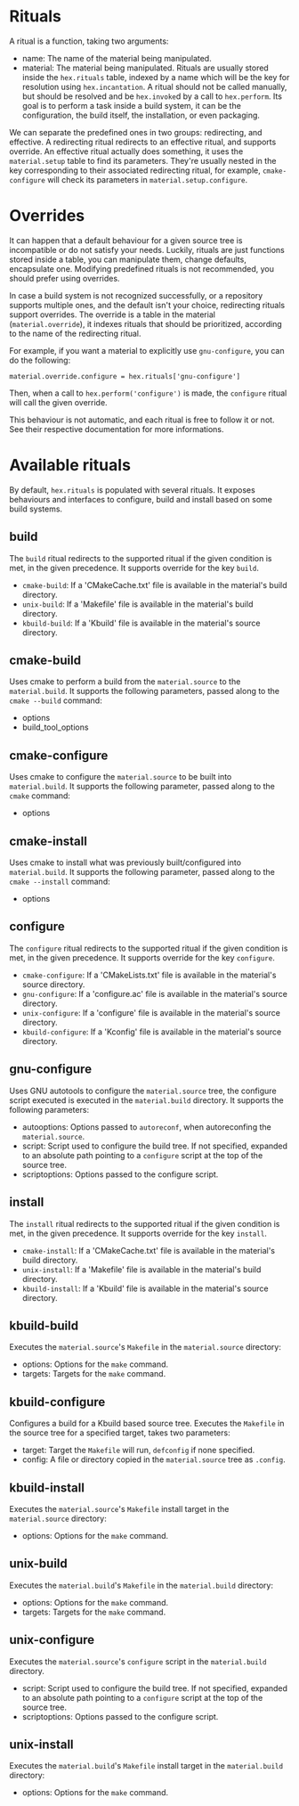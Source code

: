 # Rituals

A ritual is a function, taking two arguments:
- name: The name of the material being manipulated.
- material: The material being manipulated.
Rituals are usually stored inside the `hex.rituals` table, indexed by a name
which will be the key for resolution using `hex.incantation`.
A ritual should not be called manually, but should be resolved and be `hex.invoke`d by a call to `hex.perform`.
Its goal is to perform a task inside a build system, it can be the configuration,
the build itself, the installation, or even packaging.

We can separate the predefined ones in two groups: redirecting, and effective.
A redirecting ritual redirects to an effective ritual, and supports override.
An effective ritual actually does something, it uses the `material.setup` table to find its parameters.
They're usually nested in the key corresponding to their associated redirecting ritual, for example,
`cmake-configure` will check its parameters in `material.setup.configure`.

# Overrides

It can happen that a default behaviour for a given source tree is incompatible
or do not satisfy your needs. Luckily, rituals are just functions stored
inside a table, you can manipulate them, change defaults, encapsulate one.
Modifying predefined rituals is not recommended, you should prefer using overrides.

In case a build system is not recognized successfully, or a repository supports
multiple ones, and the default isn't your choice, redirecting rituals support overrides.
The override is a table in the material (`material.override`), it indexes rituals that should
be prioritized, according to the name of the redirecting ritual.

For example, if you want a material to explicitly use `gnu-configure`, you can do the following:
```
material.override.configure = hex.rituals['gnu-configure']
```
Then, when a call to `hex.perform('configure')` is made, the `configure` ritual will call the given override.

This behaviour is not automatic, and each ritual is free to follow it or not.
See their respective documentation for more informations.

# Available rituals

By default, `hex.rituals` is populated with several rituals.
It exposes behaviours and interfaces to configure, build and install based on some build systems.

## build

The `build` ritual redirects to the supported ritual
if the given condition is met, in the given precedence.
It supports override for the key `build`.

- `cmake-build`: If a 'CMakeCache.txt' file is available in the material's build directory.
- `unix-build`: If a 'Makefile' file is available in the material's build directory.
- `kbuild-build`: If a 'Kbuild' file is available in the material's source directory.

## cmake-build

Uses cmake to perform a build from the `material.source` to the `material.build`.
It supports the following parameters, passed along to the `cmake --build` command:
- options
- build\_tool\_options

## cmake-configure

Uses cmake to configure the `material.source` to be built into `material.build`.
It supports the following parameter, passed along to the `cmake` command:
- options

## cmake-install

Uses cmake to install what was previously built/configured into `material.build`.
It supports the following parameter, passed along to the `cmake --install` command:
- options

## configure

The `configure` ritual redirects to the supported ritual
if the given condition is met, in the given precedence.
It supports override for the key `configure`.

- `cmake-configure`: If a 'CMakeLists.txt' file is available in the material's source directory.
- `gnu-configure`: If a 'configure.ac' file is available in the material's source directory.
- `unix-configure`: If a 'configure' file is available in the material's source directory.
- `kbuild-configure`: If a 'Kconfig' file is available in the material's source directory.

## gnu-configure

Uses GNU autotools to configure the `material.source` tree, the configure script executed is executed in the `material.build` directory.
It supports the following parameters:
- autooptions: Options passed to `autoreconf`, when autoreconfing the `material.source`.
- script: Script used to configure the build tree. If not specified, expanded to an absolute path pointing to a `configure` script at the top of the source tree.
- scriptoptions: Options passed to the configure script.

## install

The `install` ritual redirects to the supported ritual
if the given condition is met, in the given precedence.
It supports override for the key `install`.

- `cmake-install`: If a 'CMakeCache.txt' file is available in the material's build directory.
- `unix-install`: If a 'Makefile' file is available in the material's build directory.
- `kbuild-install`: If a 'Kbuild' file is available in the material's source directory.

## kbuild-build

Executes the `material.source`'s `Makefile` in the `material.source` directory:
- options: Options for the `make` command.
- targets: Targets for the `make` command.

## kbuild-configure

Configures a build for a Kbuild based source tree.
Executes the `Makefile` in the source tree for a specified target, takes two parameters:
- target: Target the `Makefile` will run, `defconfig` if none specified.
- config: A file or directory copied in the `material.source` tree as `.config`.

## kbuild-install

Executes the `material.source`'s `Makefile` install target in the `material.source` directory:
- options: Options for the `make` command.

## unix-build

Executes the `material.build`'s `Makefile` in the `material.build` directory:
- options: Options for the `make` command.
- targets: Targets for the `make` command.

## unix-configure

Executes the `material.source`'s `configure` script in the `material.build` directory.
- script: Script used to configure the build tree. If not specified, expanded to an absolute path pointing to a `configure` script at the top of the source tree.
- scriptoptions: Options passed to the configure script.

## unix-install

Executes the `material.build`'s `Makefile` install target in the `material.build` directory:
- options: Options for the `make` command.

